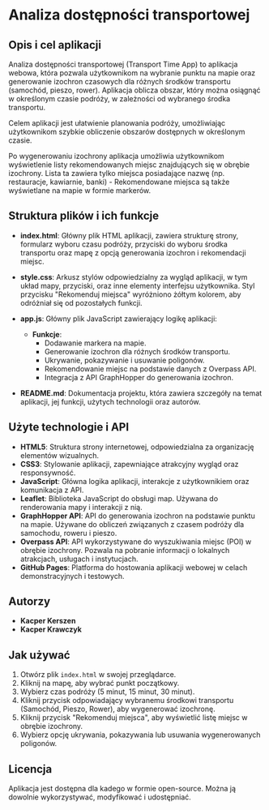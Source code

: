 # Analiza dostępności transportowej

## Opis i cel aplikacji

Analiza dostępności transportowej (Transport Time App) to aplikacja webowa, która pozwala użytkownikom na wybranie punktu na mapie oraz generowanie izochron czasowych dla różnych środków transportu (samochód, pieszo, rower). Aplikacja oblicza obszar, który można osiągnąć w określonym czasie podróży, w zależności od wybranego środka transportu.

Celem aplikacji jest ułatwienie planowania podróży, umożliwiając użytkownikom szybkie obliczenie obszarów dostępnych w określonym czasie.

Po wygenerowaniu izochrony aplikacja umożliwia użytkownikom wyświetlenie listy rekomendowanych miejsc znajdujących się w obrębie izochrony. Lista ta zawiera tylko miejsca posiadające nazwę (np. restauracje, kawiarnie, banki) - Rekomendowane miejsca są także wyświetlane na mapie w formie markerów.


## Struktura plików i ich funkcje

- **index.html**: Główny plik HTML aplikacji, zawiera strukturę strony, formularz wyboru czasu podróży, przyciski do wyboru środka transportu oraz mapę z opcją generowania izochron i rekomendacji miejsc.
  
- **style.css**: Arkusz stylów odpowiedzialny za wygląd aplikacji, w tym układ mapy, przyciski, oraz inne elementy interfejsu użytkownika. Styl przycisku "Rekomenduj miejsca" wyróżniono żółtym kolorem, aby odróżniał się od pozostałych funkcji.

- **app.js**: Główny plik JavaScript zawierający logikę aplikacji:
  - **Funkcje**: 
    - Dodawanie markera na mapie.
    - Generowanie izochron dla różnych środków transportu.
    - Ukrywanie, pokazywanie i usuwanie poligonów.
    - Rekomendowanie miejsc na podstawie danych z Overpass API.
    - Integracja z API GraphHopper do generowania izochron.

- **README.md**: Dokumentacja projektu, która zawiera szczegóły na temat aplikacji, jej funkcji, użytych technologii oraz autorów.

## Użyte technologie i API

- **HTML5**: Struktura strony internetowej, odpowiedzialna za organizację elementów wizualnych.
- **CSS3**: Stylowanie aplikacji, zapewniające atrakcyjny wygląd oraz responsywność.
- **JavaScript**: Główna logika aplikacji, interakcje z użytkownikiem oraz komunikacja z API.
- **Leaflet**: Biblioteka JavaScript do obsługi map. Używana do renderowania mapy i interakcji z nią.
- **GraphHopper API**: API do generowania izochron na podstawie punktu na mapie. Używane do obliczeń związanych z czasem podróży dla samochodu, roweru i pieszo.
- **Overpass API**: API wykorzystywane do wyszukiwania miejsc (POI) w obrębie izochrony. Pozwala na pobranie informacji o lokalnych atrakcjach, usługach i instytucjach.
- **GitHub Pages**: Platforma do hostowania aplikacji webowej w celach demonstracyjnych i testowych.

## Autorzy

- **Kacper Kerszen**
- **Kacper Krawczyk**

## Jak używać

1. Otwórz plik `index.html` w swojej przeglądarce.
2. Kliknij na mapę, aby wybrać punkt początkowy.
3. Wybierz czas podróży (5 minut, 15 minut, 30 minut).
4. Kliknij przycisk odpowiadający wybranemu środkowi transportu (Samochód, Pieszo, Rower), aby wygenerować izochronę.
5. Kliknij przycisk "Rekomenduj miejsca", aby wyświetlić listę miejsc w obrębie izochrony.
6. Wybierz opcję ukrywania, pokazywania lub usuwania wygenerowanych poligonów.

## Licencja

Aplikacja jest dostępna dla kadego w formie open-source. Można ją dowolnie wykorzystywać, modyfikować i udostępniać.
